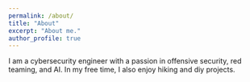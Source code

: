 ```yaml
---
permalink: /about/
title: "About"
excerpt: "About me."
author_profile: true
---
```


I am a cybersecurity engineer with a passion in offensive security, red teaming, and AI. In my free time, I also enjoy hiking and diy projects.  
